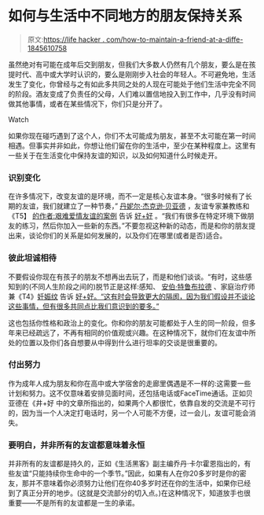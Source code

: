 # 如何与生活中不同地方的朋友保持关系

> 原文:[https://life hacker . com/how-to-maintain-a-friend-at-a-diffe-1845610758](https://lifehacker.com/how-to-maintain-a-relationship-with-a-friend-at-a-diffe-1845610758)

虽然绝对有可能在成年后交到朋友，但我们大多数人仍然有几个朋友，要么是在孩提时代、高中或大学时认识的，要么是刚刚步入社会的年轻人。不可避免地，生活发生了变化，你曾经与之有如此多共同之处的人现在可能处于他们生活中完全不同的阶段。酒友变成了负责任的父母，人们难以置信地投入到工作中，几乎没有时间做其他事情，或者在某些情况下，你们只是分开了。

Watch

如果你现在碰巧遇到了这个人，你们不太可能成为朋友，甚至不太可能在第一时间相遇。但事实并非如此，你想让他们留在你的生活中，至少在某种程度上。这里有一些关于在生活变化中保持友谊的知识，以及如何知道什么时候走开。

### 识别变化

在许多情况下，改变友谊的是环境，而不一定是核心友谊本身。“很多时候有了长期的友谊，我们就建立了一种节奏，” [丹妮尔·杰克逊·贝亚德](https://www.betterfemalefriendships.com/) ，友谊专家兼教练和《T5】 [的作者:艰难爱情友谊的案例](https://amzn.to/32doeOe) 告诉 [好+好](https://www.wellandgood.com/friends-different-stages-life/) 。“我们有很多在特定环境下做朋友的练习，然后你加入一些新的东西。”不要忽视这种新的动态，而是和你的朋友提出来，谈论你们的关系是如何发展的，以及你们在哪里(或者是否)适合。

### 彼此坦诚相待

不要假设你现在有孩子的朋友不想再出去玩了，而是和他们谈谈。“有时，这些感知到的(不同人生阶段之间的)脱节正是这样:感知、 [安伯·特鲁布拉德](https://ambertrueblood.com/about) 、家庭治疗师兼《T4》[妊娠纹](https://amzn.to/2TQDCLY) 告诉 [好+好。“这有时会导致更大的隔阂，因为我们假设并不谈论这些事情，但有很多共同点比我们意识到的要多。”](https://www.wellandgood.com/friends-different-stages-life/)

这也包括你性格和政治上的变化。你和你的朋友可能都处于人生的同一阶段，但多年来已经疏远了，不再有相同的价值观或兴趣。在这种情况下，就你们在友谊中所处的位置以及你们各自想要从中得到什么进行坦率的交谈是很重要的。

### 付出努力

作为成年人成为朋友和你在高中或大学宿舍的走廊里偶遇是不一样的:这需要一些计划和努力。这不仅意味着安排见面时间，还包括电话或FaceTime通话。正如贝亚德在《井+好 中的文章所指出的，如果两个人都很忙，依靠自发的交流是不可行的，因为当一个人决定打电话时，另一个人可能不方便，过一会儿，友谊可能会消失。

### 要明白，并非所有的友谊都意味着永恒

并非所有的友谊都是持久的，正如《生活黑客》副主编乔丹·卡尔霍恩指出的，有些友谊“只能持续你生命中的一个季节。”因此，如果有人在你20多岁时是你的密友，那并不意味着你必须努力让他们在你40多岁时还在你的生活中，如果你已经到了真正分开的地步。(这就是交流部分的切入点。)在这种情况下，知道放手也很重要——不是所有的友谊都是一生的承诺。